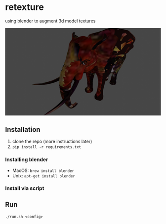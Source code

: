 # retexture
using blender to augment 3d model textures

![elephant1_peacockwing2_0.0.png](elephant1_peacockwing2_0.0.png)

## Installation

1. clone the repo (more instructions later)
2. `pip install -r requirements.txt`

### Installing blender

* MacOS: `brew install blender`
* Unix: `apt-get install blender`

### Install via script


## Run

`./run.sh <config>`
